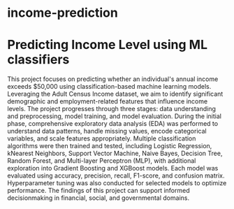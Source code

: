# income-prediction
# Predicting Income Level using ML classifiers
This project focuses on predicting whether an individual's
annual income exceeds $50,000 using classification-based
machine learning models. Leveraging the Adult Census
Income dataset, we aim to identify significant demographic
and employment-related features that influence income
levels. The project progresses through three stages: data
understanding and preprocessing, model training, and model
evaluation.
During the initial phase, comprehensive exploratory data
analysis (EDA) was performed to understand data patterns,
handle missing values, encode categorical variables, and scale
features appropriately. Multiple classification algorithms were
then trained and tested, including Logistic Regression, kNearest Neighbors, Support Vector Machine, Naive Bayes,
Decision Tree, Random Forest, and Multi-layer Perceptron
(MLP), with additional exploration into Gradient Boosting and
XGBoost models.
Each model was evaluated using accuracy, precision, recall,
F1-score, and confusion matrix. Hyperparameter tuning was
also conducted for selected models to optimize performance.
The findings of this project can support informed decisionmaking in financial, social, and governmental domains.
